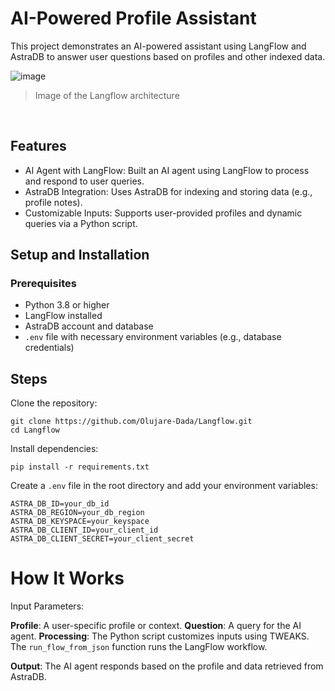 # AI-Powered Profile Assistant
This project demonstrates an AI-powered assistant using LangFlow and AstraDB to answer user questions based on profiles and other indexed data.

![image](https://github.com/user-attachments/assets/7a2e1ff7-c428-45e8-89c3-dbed8cb00a6c)
> Image of the Langflow architecture
<br>

## Features
- AI Agent with LangFlow: Built an AI agent using LangFlow to process and respond to user queries.
- AstraDB Integration: Uses AstraDB for indexing and storing data (e.g., profile notes).
- Customizable Inputs: Supports user-provided profiles and dynamic queries via a Python script.

## Setup and Installation
### Prerequisites
- Python 3.8 or higher
- LangFlow installed
- AstraDB account and database
- `.env` file with necessary environment variables (e.g., database credentials)

## Steps
Clone the repository:
```
git clone https://github.com/Olujare-Dada/Langflow.git
cd Langflow
```

Install dependencies:
```
pip install -r requirements.txt

```

Create a `.env` file in the root directory and add your environment variables:
```
ASTRA_DB_ID=your_db_id
ASTRA_DB_REGION=your_db_region
ASTRA_DB_KEYSPACE=your_keyspace
ASTRA_DB_CLIENT_ID=your_client_id
ASTRA_DB_CLIENT_SECRET=your_client_secret

```

# How It Works
Input Parameters:

**Profile**: A user-specific profile or context.
**Question**: A query for the AI agent.
**Processing**:
The Python script customizes inputs using TWEAKS.
The `run_flow_from_json` function runs the LangFlow workflow.

**Output**:
The AI agent responds based on the profile and data retrieved from AstraDB.

